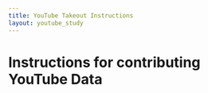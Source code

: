 ```yaml
---
title: YouTube Takeout Instructions
layout: youtube_study
---
```

# Instructions for contributing YouTube Data
